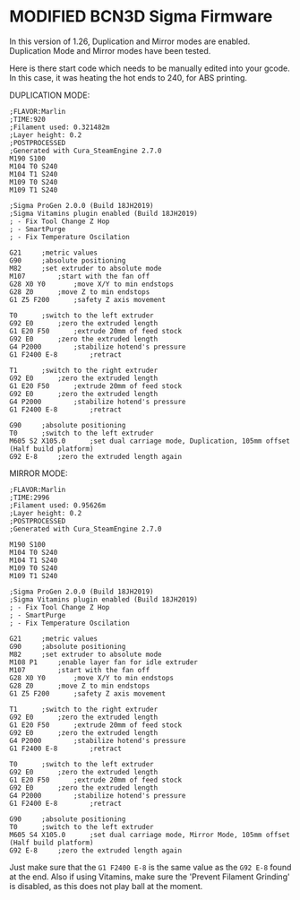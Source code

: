 ﻿# MODIFIED BCN3D Sigma Firmware

In this version of 1.26, Duplication and Mirror modes are enabled.
Duplication Mode and Mirror modes have been tested.

Here is there start code which needs to be manually edited into your gcode.
In this case, it was heating the hot ends to 240, for ABS printing.

DUPLICATION MODE:

```
;FLAVOR:Marlin
;TIME:920
;Filament used: 0.321482m
;Layer height: 0.2
;POSTPROCESSED
;Generated with Cura_SteamEngine 2.7.0
M190 S100
M104 T0 S240
M104 T1 S240
M109 T0 S240
M109 T1 S240

;Sigma ProGen 2.0.0 (Build 18JH2019)
;Sigma Vitamins plugin enabled (Build 18JH2019)
; - Fix Tool Change Z Hop
; - SmartPurge
; - Fix Temperature Oscilation

G21		;metric values
G90		;absolute positioning
M82		;set extruder to absolute mode
M107		;start with the fan off
G28 X0 Y0		;move X/Y to min endstops
G28 Z0		;move Z to min endstops
G1 Z5 F200		;safety Z axis movement

T0		;switch to the left extruder
G92 E0		;zero the extruded length
G1 E20 F50		;extrude 20mm of feed stock
G92 E0		;zero the extruded length
G4 P2000		;stabilize hotend's pressure
G1 F2400 E-8		;retract

T1		;switch to the right extruder
G92 E0		;zero the extruded length
G1 E20 F50		;extrude 20mm of feed stock
G92 E0		;zero the extruded length
G4 P2000		;stabilize hotend's pressure
G1 F2400 E-8		;retract

G90		;absolute positioning
T0		;switch to the left extruder
M605 S2 X105.0		;set dual carriage mode, Duplication, 105mm offset (Half build platform)
G92 E-8		;zero the extruded length again
```

MIRROR MODE:

```
;FLAVOR:Marlin
;TIME:2996
;Filament used: 0.95626m
;Layer height: 0.2
;POSTPROCESSED
;Generated with Cura_SteamEngine 2.7.0

M190 S100
M104 T0 S240
M104 T1 S240
M109 T0 S240
M109 T1 S240

;Sigma ProGen 2.0.0 (Build 18JH2019)
;Sigma Vitamins plugin enabled (Build 18JH2019)
; - Fix Tool Change Z Hop
; - SmartPurge
; - Fix Temperature Oscilation

G21		;metric values
G90		;absolute positioning
M82		;set extruder to absolute mode
M108 P1		;enable layer fan for idle extruder
M107		;start with the fan off
G28 X0 Y0		;move X/Y to min endstops
G28 Z0		;move Z to min endstops
G1 Z5 F200		;safety Z axis movement

T1		;switch to the right extruder
G92 E0		;zero the extruded length
G1 E20 F50		;extrude 20mm of feed stock
G92 E0		;zero the extruded length
G4 P2000		;stabilize hotend's pressure
G1 F2400 E-8		;retract

T0		;switch to the left extruder
G92 E0		;zero the extruded length
G1 E20 F50		;extrude 20mm of feed stock
G92 E0		;zero the extruded length
G4 P2000		;stabilize hotend's pressure
G1 F2400 E-8		;retract

G90		;absolute positioning
T0		;switch to the left extruder
M605 S4 X105.0		;set dual carriage mode, Mirror Mode, 105mm offset (Half build platform)
G92 E-8		;zero the extruded length again
```

Just make sure that the `G1 F2400 E-8` is the same value as the `G92 E-8` found at the end.
Also if using Vitamins, make sure the 'Prevent Filament Grinding' is disabled, as this does not play ball at the moment.
